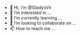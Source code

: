 - 👋 Hi, I’m @GladysVir
- 👀 I’m interested in ...
- 🌱 I’m currently learning ...
- 💞️ I’m looking to collaborate on ...
- 📫 How to reach me ...

<!---
GladysVir/GladysVir is a ✨ special ✨ repository because its `README.md` (this file) appears on your GitHub profile.
You can click the Preview link to take a look at your changes.
--->
